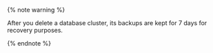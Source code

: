 {% note warning %}

After you delete a database cluster, its backups are kept for 7 days for recovery purposes.

{% endnote %}

